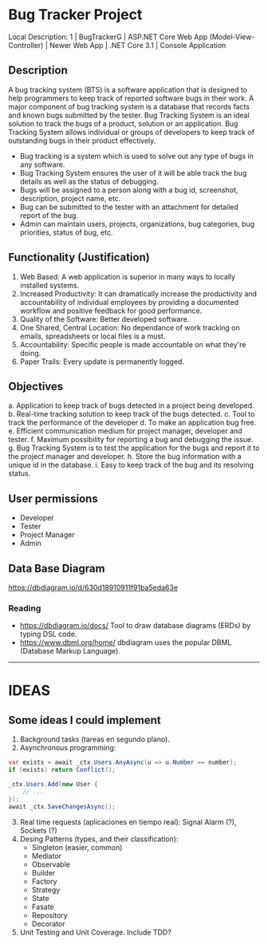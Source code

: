 # Bug Tracker Project

Local Description: 1 | BugTrackerG | ASP.NET Core Web App (Model-View-Controller) | Newer Web App | .NET Core 3.1 | Console Application

## Description

A bug tracking system (BTS) is a software application that is designed to help programmers to keep track of reported software bugs in their work. A major component of bug tracking system is a database that records facts and known bugs submitted by the tester. Bug Tracking System is an ideal solution to track the bugs of a product, solution or an application. Bug Tracking System allows individual or groups of developers to keep track of outstanding bugs in their product effectively.

- Bug tracking is a system which is used to solve out any type of bugs in any software. 
- Bug Tracking System ensures the user of it will be able track the bug details as well as the status of debugging.
- Bugs will be assigned to a person along with a bug id, screenshot, description, project name, etc.
- Bug can be submitted to the tester with an attachment for detailed report of the bug.
- Admin can maintain users, projects, organizations, bug categories, bug priorities, status of bug, etc.

## Functionality (Justification)

1. Web Based: A web application is superior in many ways to locally installed systems.
2. Increased Productivity: It can dramatically increase the productivity and accountability of individual employees by providing a documented workflow and positive feedback for good performance.
3. Quality of the Software: Better developed software.
3. One Shared, Central Location: No dependance of work tracking on emails, spreadsheets or local files is a must.
3. Accountability: Specific people is made accountable on what they're doing.
3. Paper Trails: Every update is permanently logged.


## Objectives

a. Application to keep track of bugs detected in a project being developed.
b. Real-time tracking solution to keep track of the bugs detected.
c. Tool to track the performance of the developer
d. To make an application bug free.
e. Efficient communication medium for project manager, developer and tester.
f. Maximum possibility for reporting a bug and debugging the issue.
g. Bug Tracking System is to test the application for the bugs and report it to the project manager and developer.
h. Store the bug information with a unique id in the database.
i. Easy to keep track of the bug and its resolving status.

## User permissions

- Developer
- Tester
- Project Manager
- Admin


## Data Base Diagram

https://dbdiagram.io/d/630d18910911f91ba5eda63e

### Reading

- https://dbdiagram.io/docs/ Tool to draw database diagrams (ERDs) by typing DSL code.
- https://www.dbml.org/home/ dbdiagram uses the popular DBML (Database Markup Language).

---

# IDEAS

## Some ideas I could implement

1. Background tasks (tareas en segundo plano).
2. Asynchronous programming:
  ```csharp
  var exists = await _ctx.Users.AnyAsync(u => u.Number == number);
  if (exists) return Conflict();

  _ctx.Users.Add(new User {
      // ...
  });
  await _ctx.SaveChangesAsync();
  ```
3. Real time requests (aplicaciones en tiempo real): Signal Alarm (?), Sockets (?)
4. Desing Patterns (types, and their classification):
    - Singleton (easier, common)
    - Mediator
    - Observable
    - Builder
    - Factory
    - Strategy
    - State
    - Fasate
    - Repository
    - Decorator
5. Unit Testing and Unit Coverage. Include TDD?